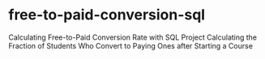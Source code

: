 # free-to-paid-conversion-sql
Calculating Free-to-Paid Conversion Rate with SQL Project Calculating the Fraction of Students Who Convert to Paying Ones after Starting a Course

